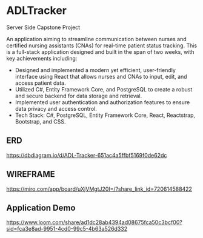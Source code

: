# ADLTracker
Server Side Capstone Project

An application aiming to streamline communication between nurses and certified
nursing assistants (CNAs) for real-time patient status tracking. This is a full-stack
application designed and built in the span of two weeks, with key achievements
including:
* Designed and implemented a modern yet efficient, user-friendly interface using
React that allows nurses and CNAs to input, edit, and access patient data.
* Utilized C#, Entity Framework Core, and PostgreSQL to create a robust and secure
backend for data storage and retrieval.
* Implemented user authentication and authorization features to ensure data privacy
and access control.
* Tech Stack: C#, PostgreSQL, Entity Framework Core, React, Reactstrap, Bootstrap,
and CSS.

## ERD
https://dbdiagram.io/d/ADL-Tracker-651ac4a5ffbf5169f0de62dc

## WIREFRAME
https://miro.com/app/board/uXjVMgtJ20I=/?share_link_id=720614588422

## Application Demo
https://www.loom.com/share/ad1dc28ab4394ad08675fca50c3bcf00?sid=fca3e8ad-9951-4cd0-99c5-4b63a526d332

